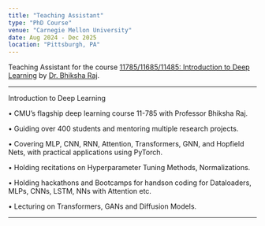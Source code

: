 ```yaml
---
title: "Teaching Assistant"
type: "PhD Course"
venue: "Carnegie Mellon University"
date: Aug 2024 - Dec 2025
location: "Pittsburgh, PA"
---
```


Teaching Assistant for the course [11785/11685/11485: Introduction to Deep Learning](https://deeplearning.cs.cmu.edu/) by [Dr. Bhiksha Raj](https://cmu-mlsp.github.io/team/bhiksha_raj).

---

Introduction to Deep Learning

• CMU’s flagship deep learning course 11-785 with Professor Bhiksha Raj.

• Guiding over 400 students and mentoring multiple research projects.

• Covering MLP, CNN, RNN, Attention, Transformers, GNN, and Hopfield Nets, with practical applications using PyTorch.

• Holding recitations on Hyperparameter Tuning Methods, Normalizations.

• Holding hackathons and Bootcamps for handson coding for Dataloaders, MLPs, CNNs, LSTM, NNs with Attention etc.

• Lecturing on Transformers, GANs and Diffusion Models.

---
